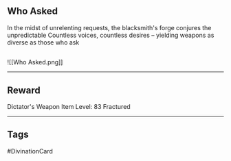 ## Who Asked
In the midst 
of unrelenting requests,
the blacksmith's forge 
conjures the unpredictable
Countless voices, countless desires – 
yielding weapons as diverse
as those who ask
## 
![[Who Asked.png]]

---
## Reward
Dictator's Weapon
Item Level: 83
Fractured

---
## Tags
#DivinationCard